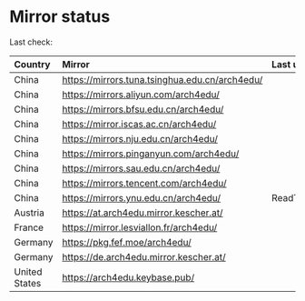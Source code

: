<script src="./time.js"></script>
# Mirror status
Last check: <script type="text/javascript">localize(1667903344.239341);</script>

|Country|Mirror|Last update|
|:------|:-----|:----------|
|China|https://mirrors.tuna.tsinghua.edu.cn/arch4edu/|<script type="text/javascript">localize(1667889976);</script>|
|China|https://mirrors.aliyun.com/arch4edu/|<script type="text/javascript">localize(1667803386);</script>|
|China|https://mirrors.bfsu.edu.cn/arch4edu/|<script type="text/javascript">localize(1667889976);</script>|
|China|https://mirror.iscas.ac.cn/arch4edu/|<script type="text/javascript">localize(1667846470);</script>|
|China|https://mirrors.nju.edu.cn/arch4edu/|<script type="text/javascript">localize(1667803386);</script>|
|China|https://mirrors.pinganyun.com/arch4edu/|<script type="text/javascript">localize(1667846470);</script>|
|China|https://mirrors.sau.edu.cn/arch4edu/|<script type="text/javascript">localize(1650446957);</script>|
|China|https://mirrors.tencent.com/arch4edu/|<script type="text/javascript">localize(1667846470);</script>|
|China|https://mirrors.ynu.edu.cn/arch4edu/|ReadTimeout|
|Austria|https://at.arch4edu.mirror.kescher.at/|<script type="text/javascript">localize(1667889976);</script>|
|France|https://mirror.lesviallon.fr/arch4edu/|<script type="text/javascript">localize(1667846470);</script>|
|Germany|https://pkg.fef.moe/arch4edu/|<script type="text/javascript">localize(1667889976);</script>|
|Germany|https://de.arch4edu.mirror.kescher.at/|<script type="text/javascript">localize(1667889976);</script>|
|United States|https://arch4edu.keybase.pub/|<script type="text/javascript">localize(1667846470);</script>|

<script src="./tablefilter/tablefilter.js"></script>
<script src="./table.js"></script>